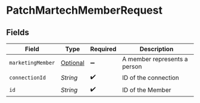 # PatchMartechMemberRequest


## Fields

| Field                                                               | Type                                                                | Required                                                            | Description                                                         |
| ------------------------------------------------------------------- | ------------------------------------------------------------------- | ------------------------------------------------------------------- | ------------------------------------------------------------------- |
| `marketingMember`                                                   | [Optional<MarketingMember>](../../models/shared/MarketingMember.md) | :heavy_minus_sign:                                                  | A member represents a person                                        |
| `connectionId`                                                      | *String*                                                            | :heavy_check_mark:                                                  | ID of the connection                                                |
| `id`                                                                | *String*                                                            | :heavy_check_mark:                                                  | ID of the Member                                                    |